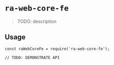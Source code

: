 # `ra-web-core-fe`

> TODO: description

## Usage

```
const raWebCoreFe = require('ra-web-core-fe');

// TODO: DEMONSTRATE API
```

